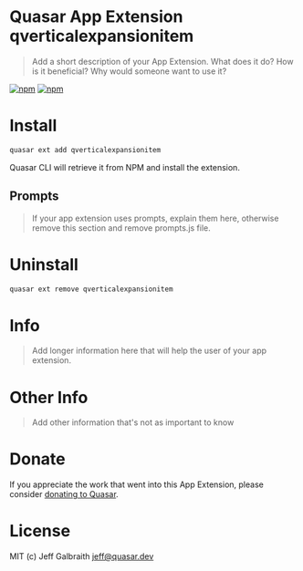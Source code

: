 # Quasar App Extension qverticalexpansionitem

> Add a short description of your App Extension. What does it do? How is it beneficial? Why would someone want to use it?

[![npm](https://img.shields.io/npm/v/quasar-app-extension-qverticalexpansionitem.svg?label=quasar-app-extension-qverticalexpansionitem)](https://www.npmjs.com/package/quasar-app-extension-qverticalexpansionitem)
[![npm](https://img.shields.io/npm/dt/quasar-app-extension-qverticalexpansionitem.svg)](https://www.npmjs.com/package/quasar-app-extension-qverticalexpansionitem)

# Install
```bash
quasar ext add qverticalexpansionitem
```
Quasar CLI will retrieve it from NPM and install the extension.

## Prompts

> If your app extension uses prompts, explain them here, otherwise remove this section and remove prompts.js file.

# Uninstall
```bash
quasar ext remove qverticalexpansionitem
```

# Info
> Add longer information here that will help the user of your app extension.

# Other Info
> Add other information that's not as important to know

# Donate
If you appreciate the work that went into this App Extension, please consider [donating to Quasar](https://donate.quasar.dev).

# License
MIT (c) Jeff Galbraith <jeff@quasar.dev>
